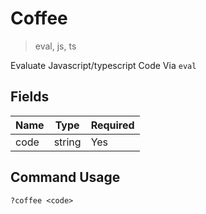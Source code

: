 # Coffee
> eval, js, ts

Evaluate Javascript/typescript Code Via `eval`

## Fields

| Name | Type | Required |
|------|------|----------|
| code | string | Yes |

## Command Usage
```
?coffee <code>
```